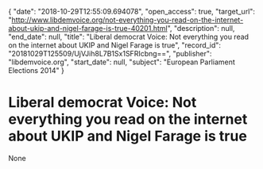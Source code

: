 {
  "date": "2018-10-29T12:55:09.694078", 
  "open_access": true, 
  "target_url": "http://www.libdemvoice.org/not-everything-you-read-on-the-internet-about-ukip-and-nigel-farage-is-true-40201.html", 
  "description": null, 
  "end_date": null, 
  "title": "Liberal democrat Voice: Not everything you read on the internet about UKIP and Nigel Farage is true", 
  "record_id": "20181029T125509/UjVJih8L7B1Sx1SFRIcbng==", 
  "publisher": "libdemvoice.org", 
  "start_date": null, 
  "subject": "European Parliament Elections 2014"
}

# Liberal democrat Voice: Not everything you read on the internet about UKIP and Nigel Farage is true

None